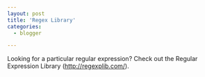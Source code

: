 ```yaml
---
layout: post
title: 'Regex Library'
categories:
  - blogger

---
```


Looking for a particular regular expression?  Check out the Regular Expression Library (<a href="http://regexplib.com/">http://regexplib.com/</a>).
<br />
